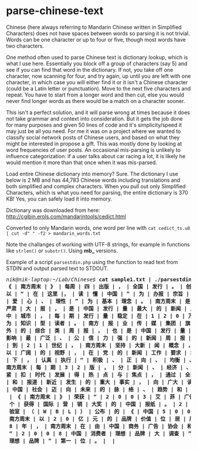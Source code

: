 # parse-chinese-text

Chinese (here always referring to Mandarin Chinese written in Simplified Characters) does not have spaces between words so parsing it is not trivial.  Words can be one character or up to four or five, though most words have two characters.

One method often used to parse Chinese text is dictionary lookup, which is what I use here.  Essentially you block off a group of characters (say 5) and see if you can find that word in the dictionary.  If not, you take off one character, now scanning for four, and try again, up until you are left with one character, in which case you will either find it or it isn't a Chinese character (could be a Latin letter or punctuation).  Move to the next five characters and repeat.  You have to start from a longer word and then cut, else you would never find longer words as there would be a match on a character sooner.

This isn't a perfect solution, and it will parse wrong at times because it does not take grammar and context into consideration.  But it gets the job done for many purposes and given 50 lines of code and it's simplicity/speed it may just be all you need.  For me it was on a project where we wanted to classify social network posts of Chinese users, and based on what they might be interested in propose a gift.  This was mostly done by looking at word frequencies of user posts.  An occasional mis-parsing is unlikely to influence categorization: if a user talks about car racing a lot, it is likely he would mention it more than that once when it was mis-parsed.

Load entire Chinese dictionary into memory?  Sure.  The dictionary I use below is 2 MB and has 44,783 Chinese words including translations and both simplified and complex characters.  When you pull out only Simplified Characters, which is what you need for parsing, the entire dictionary is 370 KB!  Yes, you can safely load it into memory.

Dictionary was downloaded from here: http://cgibin.erols.com/mandarintools/cedict.html

Converted to only Mandarin words, one word per line with 
`cat cedict_ts.u8 | cut -d" " -f2 > mandarin_words.txt`

Note the challanges of working with UTF-8 strings, for example in functions like `strlen()` or `substr()`.  Using <b>mb_</b> versions.

Example of a script `parsestdin.php` using the function to read text from STDIN and output parsed text to STDOUT.

<pre>
<i>nik@nik-laptop:~/Lab/Chinese$</i> <b>cat sample1.txt | ./parsestdin.php<b>
《 | 南方周末 | 》 | 每周 | 四 | 出版 | ， | 全国 | 发行 | 。 | 创办 | 于 | 1 | 9 | 8 | 4 | 年 | ， | 
以 | “ | 在 | 这里 |， | 读 | 懂 | 中国 | ” | 为 | 办报 | 宗旨 | ， | 以 | “ | 正义 | 、 | 良 | 知 | 、
| 爱 | 心 | 、 | 理性 | ” | 为 | 基本 | 理念 | 。 | 南方周末 | 是 | 中国 | 深 | 具 | 公 | 信 | 力 | 的 |
严肃 | 大 | 报 | ， | 是 | 中国 | 发行 | 量 | 最大 | 的 | 新闻 | 周 | 报 | ， | 覆盖 | 全国 | 各 | 大 |
中 | 城市 | ， | 每 | 期 | 发行 | 量 | 稳定 | 在 | 1 | 2 | 0 | 万 | 份 | 以上 | ， | 核心 | 读者 | 群 |
为 | 知识 | 型 | 读者 | 。 | 南方 | 报 | 业 | 传 | 媒 | 集团 | 旗 | 下 | 一 | 份 | 享 | 誉 | 海 | 内 | 
外 | 的 | 综合 | 类 | 周 | 报 | ， | 也 | 是 | 中国 | 发行 | 量 | 最大 | 、 | 传 | 阅 | 率 | 高 | 、 | 
影响 | 最 | 广泛 | 、 | 公 | 信 | 力 | 强 | 的 | 新闻 | 周 | 报 | 。 | 从 | 2 | 0 | 世纪 | 9 | 0 | 年代 
| 到 | 2 | 1 | 世纪 | ， | 南方周末 | 坚持 | 大新 | 闻 | 概念 | ， | 站 | 在 | 时代 | 的 | 高度 | ， | 
以 | 广阔 | 的 | 视野 | ， | 在 | 党 | 的 | 新闻 | 工作 | 要求 | 和 | 马克思主义 | 新闻 | 观 | 的 | 指导 
| 下 | ， | 认真 | 执行 | “ | 积极 | 、 | 正 | 向 | 、 | 均衡 | 、 | 稳健 | ” | 的 | 编辑 | 方针 | 。 | 
南方周末 | 每 | 期 | 3 | 2 | 版 | ， | 分 | 新闻 | 、 | 经济 | 、 | 文化 | 三 | 大 | 板块 | ， | 内容 | 
紧 | 扣 | 时代 | 发展 | 得 | 热 | 点 | 与 | 焦点 | ， | 通过 | 全面 | 、 | 深入 | 、 | 生动 | 地 | 反映 
| 和 | 报道 | 新近 | 发生 | 的 | 重大 | 事实 | ， | 向 | 广大 | 读者 | 提供 | 更 | 完整 | 、 | 真实 | 的
| 中国 | 社会 | 迈 | 向 | 未来 | 的 | 脉 | 络 | 、 | 趋势 | 和 | 图 | 景 | 。 | 
 | 《 | 南方周末 | 》 | 荣获 | “ | 2 | 0 | 0 | 3 | 艾 | 菲 | 广告 | 实 | 效 | 奖 | ” | ， | 是 | 第一 | 
 个 | 获得 | 国际 | 营 | 销 | 大奖 | 的 | 中国 | 报纸 | 。 | 2 | 0 | 0 | 6 | 年 | ， | 世界 | 品牌 | 实
 验室 | （ | W | B | L | ） | 公布 | 的 | 《 | 中国 | 5 | 0 | 0 | 最 | 具 | 价值 | 品牌 | 》 | 中 | ， | 
 南方周末 | 以 | 2 | 0 | 亿 | 元 | 的 | 品牌 | 价值 | 位 | 居 | 周 | 报 | 第一 | 名 | 。 | 2 | 0 | 0 | 
 8 | 年 | ， | 南方周末 | 在 | 由 | 中国 | 商务 | 广告 | 协会 | 和 | 中国 | 传 | 媒 | 大学 | 主办 | 的 | 
 “ | 2 | 0 | 0 | 8 | 中国 | 消费者 | 理想 | 品牌 | 大 | 调查 | ” | 中 | ， | 位 | 列 | 报纸 | 类 | “ | 
 理想 | 品牌 | ” | 第一 | 位 | 。 |  | 
</pre>
